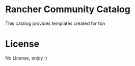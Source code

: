 # Rancher Community Catalog 

This catalog provides templates created for fun

# License
No License, enjoy :)

